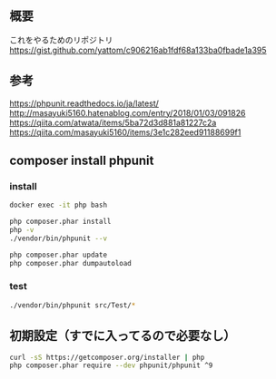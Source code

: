 
## 概要

これをやるためのリポジトリ  
https://gist.github.com/yattom/c906216ab1fdf68a133ba0fbade1a395  

## 参考

https://phpunit.readthedocs.io/ja/latest/  
http://masayuki5160.hatenablog.com/entry/2018/01/03/091826  
https://qiita.com/atwata/items/5ba72d3d881a81227c2a  
https://qiita.com/masayuki5160/items/3e1c282eed91188699f1  

## composer install phpunit

### install

```bash
docker exec -it php bash

php composer.phar install
php -v
./vendor/bin/phpunit --v

php composer.phar update
php composer.phar dumpautoload
```

### test

```bash
./vendor/bin/phpunit src/Test/*
```

## 初期設定（すでに入ってるので必要なし）

```bash
curl -sS https://getcomposer.org/installer | php
php composer.phar require --dev phpunit/phpunit ^9
```
